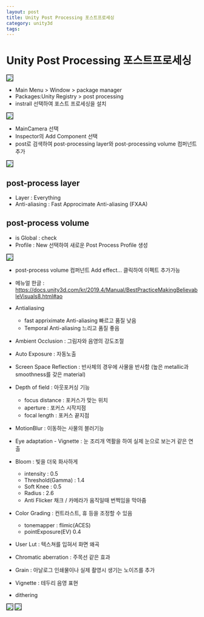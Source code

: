 ```yaml
---
layout: post
title: Unity Post Processing 포스트프로세싱
category: unity3d
tags:
---
```


# Unity Post Processing 포스트프로세싱

<img style='border:solid 1px black;' src="https://image.onethelab.com/resized/1715238799.jpg" />

* Main Menu > Window > package manager
* Packages:Unity Registry > post processing
* instrall 선택하여 포스트 프로세싱을 설치

<img style='border:solid 1px black;' src="https://image.onethelab.com/resized/1715238828.jpg" />

* MainCamera 선택
* Inspector의 Add Component 선택
* post로 검색하여 post-processing layer와 post-processing volume 컴퍼넌트 추가

<img style='border:solid 1px black;' src="https://image.onethelab.com/resized/1715238857.jpg" />

## post-process layer
* Layer : Everything
* Anti-aliasing : Fast Approcimate Anti-aliasing (FXAA)

## post-process volume
* is Global : check
* Profile : New 선택하여 새로운 Post Process Profile 생성

<img style='border:solid 1px black;' src="https://image.onethelab.com/resized/1715238904.jpg" />

* post-process volume 컴퍼넌트 Add effect... 클릭하여 이펙트 추가가능

* 메뉴얼 한글 : <https://docs.unity3d.com/kr/2019.4/Manual/BestPracticeMakingBelievableVisuals8.html#ao>

* Antialiasing
    * fast appriximate Anti-aliasing 빠르고 품질 낮음
    * Temporal Anti-aliasing 느리고 품질 좋음
* Ambient Occlusion : 그림자와 음영의 강도조절
* Auto Exposure : 자동노출
* Screen Space Reflection : 반사체의 경우에 사물을 반사함 (높은 metallic과 smoothness를 갖은 material)
* Depth of field : 아웃포커싱 기능
    * focus distance : 포커스가 맞는 위치
    * aperture : 포커스 시작지점
    * focal length : 포커스 끝지점
* MotionBlur : 이동하는 사물의 블러기능
* Eye adaptation - Vignette : 눈 조리개 역활을 하여 실제 눈으로 보는거 같은 연출
* Bloom : 빛을 더욱 화사하게
    * intensity : 0.5
    * Threshold(Gamma) : 1.4
    * Soft Knee : 0.5
    * Radius : 2.6
    * Anti Flicker 채크 / 카메라가 움직일때 번쩍임을 막아줌
* Color Grading : 컨트라스트, 휴 등을 조정할 수 있음
    * tonemapper : flimic(ACES)
    * pointExposure(EV) 0.4
* User Lut : 텍스쳐를 입혀서 화면 왜곡
* Chromatic aberration : 주목선 같은 효과
* Grain : 아날로그 인쇄물이나 실제 촬영시 생기는 노이즈를 추가
* Vignette : 테두리 음영 표현
* dithering

<img style='border:solid 1px black;' src="https://image.onethelab.com/resized/1715239002.jpg" />
<img style='border:solid 1px black;' src="https://image.onethelab.com/resized/1715239014.jpg" />